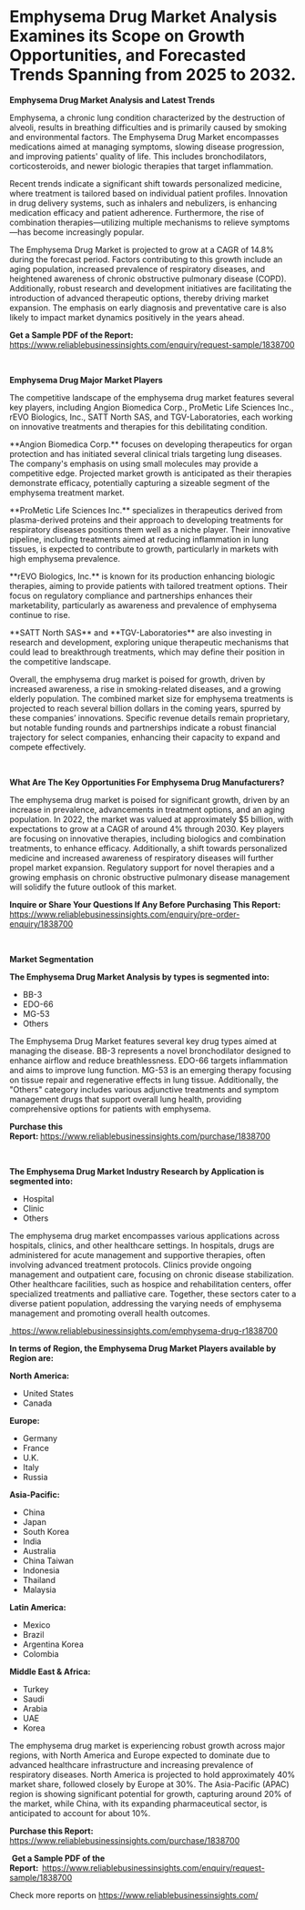 <p><h1>Emphysema Drug Market Analysis Examines its Scope on Growth Opportunities, and Forecasted Trends Spanning from 2025 to 2032.</h1></p><p><strong>Emphysema Drug Market Analysis and Latest Trends</strong></p>
<p><p>Emphysema, a chronic lung condition characterized by the destruction of alveoli, results in breathing difficulties and is primarily caused by smoking and environmental factors. The Emphysema Drug Market encompasses medications aimed at managing symptoms, slowing disease progression, and improving patients' quality of life. This includes bronchodilators, corticosteroids, and newer biologic therapies that target inflammation.</p><p>Recent trends indicate a significant shift towards personalized medicine, where treatment is tailored based on individual patient profiles. Innovation in drug delivery systems, such as inhalers and nebulizers, is enhancing medication efficacy and patient adherence. Furthermore, the rise of combination therapies—utilizing multiple mechanisms to relieve symptoms—has become increasingly popular.</p><p>The Emphysema Drug Market is projected to grow at a CAGR of 14.8% during the forecast period. Factors contributing to this growth include an aging population, increased prevalence of respiratory diseases, and heightened awareness of chronic obstructive pulmonary disease (COPD). Additionally, robust research and development initiatives are facilitating the introduction of advanced therapeutic options, thereby driving market expansion. The emphasis on early diagnosis and preventative care is also likely to impact market dynamics positively in the years ahead.</p></p>
<p><strong>Get a Sample PDF of the Report:&nbsp;</strong> <a href="https://www.reliablebusinessinsights.com/enquiry/request-sample/1838700?utm_campaign=2274&utm_medium=2&utm_source=Github&utm_content=ia&utm_term=08032025&utm_id=emphysema-drug">https://www.reliablebusinessinsights.com/enquiry/request-sample/1838700</a></p>
<p>&nbsp;</p>
<p><strong>Emphysema Drug Major Market Players</strong></p>
<p><p>The competitive landscape of the emphysema drug market features several key players, including Angion Biomedica Corp., ProMetic Life Sciences Inc., rEVO Biologics, Inc., SATT North SAS, and TGV-Laboratories, each working on innovative treatments and therapies for this debilitating condition.</p><p>**Angion Biomedica Corp.** focuses on developing therapeutics for organ protection and has initiated several clinical trials targeting lung diseases. The company's emphasis on using small molecules may provide a competitive edge. Projected market growth is anticipated as their therapies demonstrate efficacy, potentially capturing a sizeable segment of the emphysema treatment market.</p><p>**ProMetic Life Sciences Inc.** specializes in therapeutics derived from plasma-derived proteins and their approach to developing treatments for respiratory diseases positions them well as a niche player. Their innovative pipeline, including treatments aimed at reducing inflammation in lung tissues, is expected to contribute to growth, particularly in markets with high emphysema prevalence.</p><p>**rEVO Biologics, Inc.** is known for its production enhancing biologic therapies, aiming to provide patients with tailored treatment options. Their focus on regulatory compliance and partnerships enhances their marketability, particularly as awareness and prevalence of emphysema continue to rise.</p><p>**SATT North SAS** and **TGV-Laboratories** are also investing in research and development, exploring unique therapeutic mechanisms that could lead to breakthrough treatments, which may define their position in the competitive landscape.</p><p>Overall, the emphysema drug market is poised for growth, driven by increased awareness, a rise in smoking-related diseases, and a growing elderly population. The combined market size for emphysema treatments is projected to reach several billion dollars in the coming years, spurred by these companies’ innovations. Specific revenue details remain proprietary, but notable funding rounds and partnerships indicate a robust financial trajectory for select companies, enhancing their capacity to expand and compete effectively.</p></p>
<p>&nbsp;</p>
<p><strong>What Are The Key Opportunities For Emphysema Drug Manufacturers?</strong></p>
<p><p>The emphysema drug market is poised for significant growth, driven by an increase in prevalence, advancements in treatment options, and an aging population. In 2022, the market was valued at approximately $5 billion, with expectations to grow at a CAGR of around 4% through 2030. Key players are focusing on innovative therapies, including biologics and combination treatments, to enhance efficacy. Additionally, a shift towards personalized medicine and increased awareness of respiratory diseases will further propel market expansion. Regulatory support for novel therapies and a growing emphasis on chronic obstructive pulmonary disease management will solidify the future outlook of this market.</p></p>
<p><strong>Inquire or Share Your Questions If Any Before Purchasing This Report:</strong> <a href="https://www.reliablebusinessinsights.com/enquiry/pre-order-enquiry/1838700?utm_campaign=2274&utm_medium=2&utm_source=Github&utm_content=ia&utm_term=08032025&utm_id=emphysema-drug">https://www.reliablebusinessinsights.com/enquiry/pre-order-enquiry/1838700</a></p>
<p>&nbsp;</p>
<p><strong>Market Segmentation</strong></p>
<p><strong>The Emphysema Drug Market Analysis by types is segmented into:</strong></p>
<p><ul><li>BB-3</li><li>EDO-66</li><li>MG-53</li><li>Others</li></ul></p>
<p><p>The Emphysema Drug Market features several key drug types aimed at managing the disease. BB-3 represents a novel bronchodilator designed to enhance airflow and reduce breathlessness. EDO-66 targets inflammation and aims to improve lung function. MG-53 is an emerging therapy focusing on tissue repair and regenerative effects in lung tissue. Additionally, the "Others" category includes various adjunctive treatments and symptom management drugs that support overall lung health, providing comprehensive options for patients with emphysema.</p></p>
<p><strong>Purchase this Report:&nbsp;</strong><a href="https://www.reliablebusinessinsights.com/purchase/1838700?utm_campaign=2274&utm_medium=2&utm_source=Github&utm_content=ia&utm_term=08032025&utm_id=emphysema-drug">https://www.reliablebusinessinsights.com/purchase/1838700</a></p>
<p>&nbsp;</p>
<p><strong>The Emphysema Drug Market Industry Research by Application is segmented into:</strong></p>
<p><ul><li>Hospital</li><li>Clinic</li><li>Others</li></ul></p>
<p><p>The emphysema drug market encompasses various applications across hospitals, clinics, and other healthcare settings. In hospitals, drugs are administered for acute management and supportive therapies, often involving advanced treatment protocols. Clinics provide ongoing management and outpatient care, focusing on chronic disease stabilization. Other healthcare facilities, such as hospice and rehabilitation centers, offer specialized treatments and palliative care. Together, these sectors cater to a diverse patient population, addressing the varying needs of emphysema management and promoting overall health outcomes.</p></p>
<p><a href="https://www.reliablebusinessinsights.com/emphysema-drug-r1838700?utm_campaign=2274&utm_medium=2&utm_source=Github&utm_content=ia&utm_term=08032025&utm_id=emphysema-drug">&nbsp;https://www.reliablebusinessinsights.com/emphysema-drug-r1838700</a></p>
<p><strong>In terms of Region, the Emphysema Drug Market Players available by Region are:</strong></p>
<p>
    <p> <strong> North America: </strong>
        <ul>
            <li>United States</li>
            <li>Canada</li>
        </ul>
        </p> 
    <p> <strong> Europe: </strong>
        <ul>
            <li>Germany</li>
            <li>France</li>
            <li>U.K.</li>
            <li>Italy</li>
            <li>Russia</li>
        </ul>
        </p> 
    <p> <strong> Asia-Pacific: </strong>
        <ul>
            <li>China</li>
            <li>Japan</li>
            <li>South Korea</li>
            <li>India</li>
            <li>Australia</li>
            <li>China Taiwan</li>
            <li>Indonesia</li>
            <li>Thailand</li>
            <li>Malaysia</li>
        </ul>
        </p> 
    <p> <strong> Latin America: </strong>
        <ul>
            <li>Mexico</li>
            <li>Brazil</li>
            <li>Argentina Korea</li>
            <li>Colombia</li>
        </ul>
        </p> 
    <p> <strong> Middle East & Africa: </strong>
        <ul>
            <li>Turkey</li>
            <li>Saudi</li>
            <li>Arabia</li>
            <li>UAE</li>
            <li>Korea</li>
        </ul>
    </p>
    </p>
<p><p>The emphysema drug market is experiencing robust growth across major regions, with North America and Europe expected to dominate due to advanced healthcare infrastructure and increasing prevalence of respiratory diseases. North America is projected to hold approximately 40% market share, followed closely by Europe at 30%. The Asia-Pacific (APAC) region is showing significant potential for growth, capturing around 20% of the market, while China, with its expanding pharmaceutical sector, is anticipated to account for about 10%.</p></p>
<p><strong>Purchase this Report: </strong><a href="https://www.reliablebusinessinsights.com/purchase/1838700?utm_campaign=2274&utm_medium=2&utm_source=Github&utm_content=ia&utm_term=08032025&utm_id=emphysema-drug">https://www.reliablebusinessinsights.com/purchase/1838700</a></p>
<p>&nbsp;<strong>Get a Sample PDF of the Report:&nbsp;&nbsp;</strong><a href="https://www.reliablebusinessinsights.com/enquiry/request-sample/1838700?utm_campaign=2274&utm_medium=2&utm_source=Github&utm_content=ia&utm_term=08032025&utm_id=emphysema-drug">https://www.reliablebusinessinsights.com/enquiry/request-sample/1838700</a></p>
<p><strong></strong></p>
<p>Check more reports on <a href="https://www.reliablebusinessinsights.com/?utm_campaign=2274&utm_medium=2&utm_source=Github&utm_content=ia&utm_term=08032025&utm_id=emphysema-drug">https://www.reliablebusinessinsights.com/</a></p>
